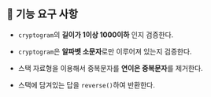 ## 🚀 기능 요구 사항

- `cryptogram`의 **길이가 1이상 1000이하** 인지 검증한다.


- `cryptogram`은 **알파벳 소문자**로만 이루어져 있는지 검증한다.


- 스택 자료형을 이용해서 중복문자를 **연이은 중복문자**를 제거한다.


- 스택에 담겨있는 답을 `reverse()`하여 반환한다.